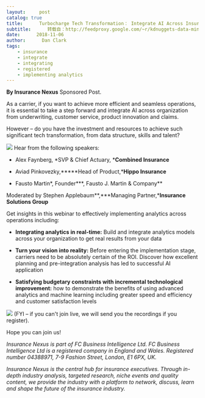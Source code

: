 ```yaml
---
layout:     post
catalog: true
title:      Turbocharge Tech Transformation： Integrate AI Across Insurance
subtitle:      转载自：http://feedproxy.google.com/~r/kdnuggets-data-mining-analytics/~3/lSS8Qm7i8FQ/insurancenexus-turbocharge-tech-ai-insurance.html
date:      2018-11-06
author:      Dan Clark
tags:
    - insurance
    - integrate
    - integrating
    - registered
    - implementing analytics
---
```


**By Insurance Nexus** Sponsored Post.

As a carrier, if you want to achieve more efficient and seamless operations, it is essential to take a step forward and integrate AI across organization from underwriting, customer service, product innovation and claims.

However – do you have the investment and resources to achieve such significant tech transformation, from data structure, skills and talent?

![](https://events.insurancenexus.com/mailshot/2018/10/assets/IN--analyticsUSA--29oct--button1-v3.png)
Hear from the following speakers:

- Alex Faynberg, *SVP & Chief Actuary, ***Combined Insurance**

- Aviad Pinkovezky,*****Head of Product,***Hippo Insurance**

- Fausto Martin*, Founder***, Fausto J. Martin & Company**


Moderated by Stephen Applebaum**,***Managing Partner,***Insurance Solutions Group**

Get insights in this webinar to effectively implementing analytics across operations including:

- **Integrating analytics in real-time:** Build and integrate analytics models across your organization to get real results from your data

- **Turn your vision into reality:** Before entering the implementation stage, carriers need to be absolutely certain of the ROI. Discover how excellent planning and pre-integration analysis has led to successful AI application

- **Satisfying budgetary constraints with incremental technological improvement:** how to demonstrate the benefits of using advanced analytics and machine learning including greater speed and efficiency and customer satisfaction levels


![](https://events.insurancenexus.com/mailshot/2018/10/assets/IN--analyticsUSA--29oct--button2.png)
(FYI – if you can't join live, we will send you the recordings if you register).

Hope you can join us!

*Insurance Nexus is part of FC Business Intelligence Ltd. FC Business Intelligence Ltd is a registered company in England and Wales. Registered number 04388971, 7-9 Fashion Street, London, E1 6PX, UK.*

*Insurance Nexus is the central hub for insurance executives. Through in-depth industry analysis, targeted research, niche events and quality content, we provide the industry with a platform to network, discuss, learn and shape the future of the insurance industry.*
